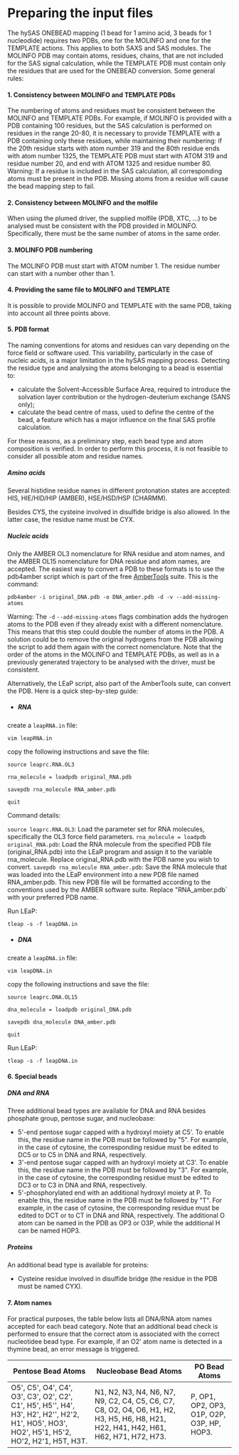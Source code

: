 # Preparing the input files
The hySAS ONEBEAD mapping (1 bead for 1 amino acid, 3 beads for 1 nucleodide) requires two PDBs, one for the MOLINFO and one for the TEMPLATE actions. This applies to both SAXS and SAS modules. The MOLINFO PDB may contain atoms, residues, chains, that are not included for the SAS signal calculation, while the TEMPLATE PDB must contain only the residues that are used for the ONEBEAD conversion. Some general rules:

#### 1. Consistency between MOLINFO and TEMPLATE PDBs
The numbering of atoms and residues must be consistent between the MOLINFO and TEMPLATE PDBs. For example, if MOLINFO is provided with a PDB containing 100 residues, but the SAS calculation is performed on residues in the range 20-80, it is necessary to provide TEMPLATE with a PDB containing only these residues, while maintaining their numbering: if the 20th residue starts with atom number 319 and the 80th residue ends with atom number 1325, the TEMPLATE PDB must start with ATOM 319 and residue number 20, and end with ATOM 1325 and residue number 80.
Warning: If a residue is included in the SAS calculation, all corresponding atoms must be present in the PDB. Missing atoms from a residue will cause the bead mapping step to fail.
#### 2. Consistency between MOLINFO and the molfile
When using the plumed driver, the supplied molfile (PDB, XTC, ...) to be analysed must be consistent with the PDB provided in MOLINFO. Specifically, there must be the same number of atoms in the same order.
#### 3. MOLINFO PDB numbering
The MOLINFO PDB must start with ATOM number 1. The residue number can start with a number other than 1.
#### 4. Providing the same file to MOLINFO and TEMPLATE
It is possible to provide MOLINFO and TEMPLATE with the same PDB, taking into account all three points above.
#### 5. PDB format
The naming conventions for atoms and residues can vary depending on the force field or software used. This variability, particularly in the case of nucleic acids, is a major limitation in the hySAS mapping process. Detecting the residue type and analysing the atoms belonging to a bead is essential to:
* calculate the Solvent-Accessible Surface Area, required to introduce the solvation layer contribution or the hydrogen-deuterium exchange (SANS only);
* calculate the bead centre of mass, used to define the centre of the bead, a feature which has a major influence on the final SAS profile calculation.

For these reasons, as a preliminary step, each bead type and atom composition is verified. In order to perform this process, it is not feasible to consider all possible atom and residue names.

##### Amino acids

Several histidine residue names in different protonation states are accepted: HIS, HIE/HID/HIP (AMBER), HSE/HSD/HSP (CHARMM).

Besides CYS, the cysteine involved in disulfide bridge is also allowed. In the latter case, the residue name must be CYX.

##### Nucleic acids
Only the AMBER OL3 nomenclature for RNA residue and atom names, and the AMBER OL15 nomenclature for DNA residue and atom names, are accepted. The easiest way to convert a PDB to these formats is to use the pdb4amber script which is part of the free [AmberTools](https://ambermd.org/AmberTools.php) suite. This is the command:

```
pdb4amber -i original_DNA.pdb -o DNA_amber.pdb -d -v --add-missing-atoms
```
Warning: The `-d` `--add-missing-atoms` flags combination adds the hydrogen atoms to the PDB even if they already exist with a different nomenclature. This means that this step could double the number of atoms in the PDB. A solution could be to remove the original hydrogens from the PDB allowing the script to add them again with the correct nomenclature. Note that the order of the atoms in the MOLINFO and TEMPLATE PDBs, as well as in a previously generated trajectory to be analysed with the driver, must be consistent.

Alternatively, the LEaP script, also part of the AmberTools suite, can convert the PDB. Here is a quick step-by-step guide:
* ##### RNA
create a `leapRNA.in` file:
```
vim leapRNA.in
```
copy the following instructions and save the file:
```
source leaprc.RNA.OL3

rna_molecule = loadpdb original_RNA.pdb

savepdb rna_molecule RNA_amber.pdb

quit
```
Command details:

`source leaprc.RNA.OL3`: Load the parameter set for RNA molecules, specifically the OL3 force field parameters. 
`rna_molecule = loadpdb original_RNA.pdb`: Load the RNA molecule from the specified PDB file (original_RNA.pdb) into the LEaP program and assign it to the variable rna_molecule. Replace original_RNA.pdb with the PDB name you wish to convert.
`savepdb rna_molecule RNA_amber.pdb`: Save the RNA molecule that was loaded into the LEaP environment into a new PDB file named RNA_amber.pdb. This new PDB file will be formatted according to the conventions used by the AMBER software suite. Replace "RNA_amber.pdb` with your preferred PDB name.

Run LEaP:
```
tleap -s -f leapDNA.in
```
* ##### DNA
create a `leapDNA.in` file:
```
vim leapDNA.in
```
copy the following instructions and save the file:
```
source leaprc.DNA.OL15

dna_molecule = loadpdb original_DNA.pdb

savepdb dna_molecule DNA_amber.pdb

quit
```
Run LEaP:
```
tleap -s -f leapDNA.in
```
#### 6. Special beads
##### DNA and RNA
Three additional bead types are available for DNA and RNA besides phosphate group, pentose sugar, and nucleobase:
- 5'-end pentose sugar capped with a hydroxyl moiety at C5'. To enable this, the residue name in the PDB must be followed by "5". For example, in the case of cytosine, the corresponding residue must be edited to DC5 or to C5 in DNA and RNA, respectively.
- 3'-end pentose sugar capped with an hydroxyl moiety at C3'. To enable this, the residue name in the PDB must be followed by "3". For example, in the case of cytosine, the corresponding residue must be edited to DC3 or to C3 in DNA and RNA, respectively.
- 5'-phosphorylated end with an additional hydroxyl moiety at P. To enable this, the residue name in the PDB must be followed by "T". For example, in the case of cytosine, the corresponding residue must be edited to DCT or to CT in DNA and RNA, respectively. The additional O atom can be named in the PDB as OP3 or O3P, while the additional H can be named HOP3.


##### Proteins
An additional bead type is available for proteins:
- Cysteine residue involved in disulfide bridge (the residue in the PDB must be named CYX).

#### 7. Atom names
For practical purposes, the table below lists all DNA/RNA atom names accepted for each bead category. Note that an additional bead check is performed to ensure that the correct atom is associated with the correct nucleotidee bead type. For example, if an O2' atom name is detected in a thymine bead, an error message is triggered.

| Pentose Bead Atoms                  | Nucleobase Bead Atoms                   | PO Bead Atoms     |
|-------------------------------------|-----------------------------------------|-------------------|
| O5', C5', O4', C4', O3', C3', O2', C2', C1', H5', H5'', H4', H3', H2', H2'', H2'2, H1', HO5', HO3', HO2', H5'1, H5'2, HO'2, H2'1, H5T, H3T. | N1, N2, N3, N4, N6, N7, N9, C2, C4, C5, C6, C7, C8, O2, O4, O6, H1, H2, H3, H5, H6, H8, H21, H22, H41, H42, H61, H62, H71, H72, H73. | P, OP1, OP2, OP3, O1P, O2P, O3P, HP, HOP3. |